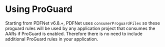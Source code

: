 # Using ProGuard

Starting from PDFNet v6.8.+, PDFNet uses `consumerProguardFiles` so these proguard rules will be used by any application project that consumes the AARs if ProGuard is enabled. Therefore there is no need to include additional ProGuard rules in your application.

